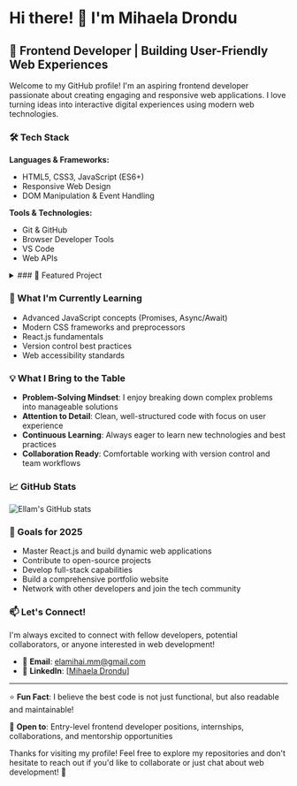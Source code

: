 # Hi there! 👋 I'm Mihaela Drondu 

## 🚀 Frontend Developer | Building User-Friendly Web Experiences

Welcome to my GitHub profile! I'm an aspiring frontend developer passionate about creating engaging and responsive web applications. I love turning ideas into interactive digital experiences using modern web technologies.

### 🛠️ Tech Stack

**Languages & Frameworks:**
- HTML5, CSS3, JavaScript (ES6+)
- Responsive Web Design
- DOM Manipulation & Event Handling

**Tools & Technologies:**
- Git & GitHub
- Browser Developer Tools
- VS Code
- Web APIs

<details> 
  <summary>
### 🎯 Featured Project
</summary>

#### 🏀 [Basketball Scoreboard](https://github.com/ellamm/basketball-scoreboard)
Interactive basketball scoreboard application built with JavaScript
- Real-time score tracking
- Clean, intuitive user interface
- Dynamic DOM manipulation

#### 🍕 [Food Tracker App](https://github.com/ellamm/food-tracker-app)
Web application for tracking food consumption and nutrition
- User-friendly interface design
- Local data management
- Responsive layout

#### 🎨 [Museum of Candy](https://github.com/ellamm/museum-of-candy)
Creative showcase website with engaging visual design
- Modern CSS styling techniques
- Responsive design principles
- Visual storytelling

#### 🔧 [Unit Conversion Tool](https://github.com/ellamm/unit-conversion)
Practical utility for converting between different units
- Clean, functional design
- JavaScript calculation logic
- User input validation

#### 🍦 [Ice Cream Project](https://github.com/ellamm/ice-cream)
Creative web project showcasing CSS styling skills
- Visual design implementation
- HTML structure and semantics

#### 💼 [WebStudio](https://github.com/ellamm/WebStudio)
Professional web development showcase
- Portfolio presentation
- Clean code structure
- Modern web standards

</details> 

### 🌱 What I'm Currently Learning

- Advanced JavaScript concepts (Promises, Async/Await)
- Modern CSS frameworks and preprocessors
- React.js fundamentals
- Version control best practices
- Web accessibility standards

### 💡 What I Bring to the Table

- **Problem-Solving Mindset**: I enjoy breaking down complex problems into manageable solutions
- **Attention to Detail**: Clean, well-structured code with focus on user experience
- **Continuous Learning**: Always eager to learn new technologies and best practices
- **Collaboration Ready**: Comfortable working with version control and team workflows

### 📈 GitHub Stats

![Ellam's GitHub stats](https://github-readme-stats.vercel.app/api?username=ellamm&show_icons=true&theme=default)

### 🎯 Goals for 2025

- Master React.js and build dynamic web applications
- Contribute to open-source projects
- Develop full-stack capabilities
- Build a comprehensive portfolio website
- Network with other developers and join the tech community

### 📫 Let's Connect!

I'm always excited to connect with fellow developers, potential collaborators, or anyone interested in web development!

- 📧 **Email**: elamihai.mm@gmail.com
- 💼 **LinkedIn**: [[Mihaela Drondu](https://www.linkedin.com/in/mihaela-mihai/)]

---

⭐ **Fun Fact**: I believe the best code is not just functional, but also readable and maintainable!

💬 **Open to**: Entry-level frontend developer positions, internships, collaborations, and mentorship opportunities

Thanks for visiting my profile! Feel free to explore my repositories and don't hesitate to reach out if you'd like to collaborate or just chat about web development! 🚀
